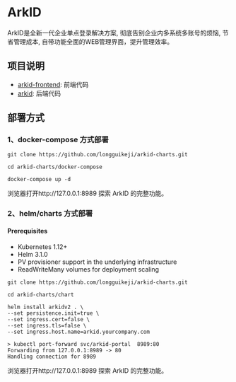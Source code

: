 # ArkID

ArkID是全新一代企业单点登录解决方案, 彻底告别企业内多系统多账号的烦恼, 节省管理成本, 自带功能全面的WEB管理界面，提升管理效率。

## 项目说明

- [arkid-frontend](https://github.com/longguikeji/arkid-frontend): 前端代码
- [arkid](https://github.com/longguikeji/arkid): 后端代码
## 部署方式

### 1、docker-compose 方式部署
```shell
git clone https://github.com/longguikeji/arkid-charts.git

cd arkid-charts/docker-compose

docker-compose up -d
```
浏览器打开http://127.0.0.1:8989 探索 ArkID 的完整功能。

### 2、helm/charts 方式部署

#### Prerequisites

- Kubernetes 1.12+
- Helm 3.1.0
- PV provisioner support in the underlying infrastructure
- ReadWriteMany volumes for deployment scaling

```shell
git clone https://github.com/longguikeji/arkid-charts.git

cd arkid-charts/chart

helm install arkidv2 . \
--set persistence.init=true \
--set ingress.cert=false \
--set ingress.tls=false \
--set ingress.host.name=arkid.yourcompany.com
```


```shell
> kubectl port-forward svc/arkid-portal  8989:80
Forwarding from 127.0.0.1:8989 -> 80
Handling connection for 8989
```

浏览器打开http://127.0.0.1:8989 探索 ArkID 的完整功能。